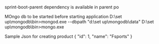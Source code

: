 sprint-boot-parent dependency is  available in parent po

MOngo db to be started before starting application
D:\set up\mongodb\bin>mongod.exe --dbpath "d:\set up\mongodb\data" 
D:\set up\mongodb\bin>mongo.exe

Sample Json for creating product
 {
    "id": 1,
    "name": "Fsports"
}
